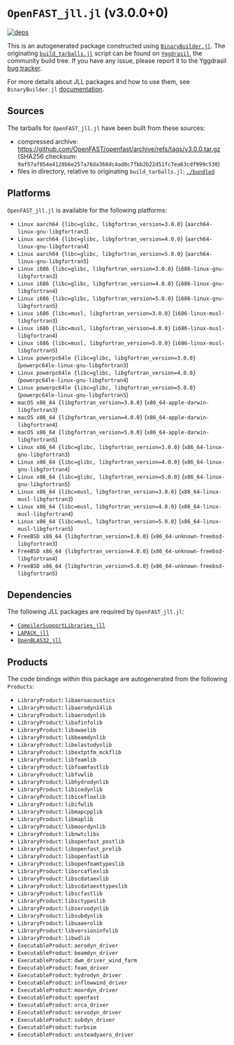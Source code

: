 # `OpenFAST_jll.jl` (v3.0.0+0)

[![deps](https://juliahub.com/docs/OpenFAST_jll/deps.svg)](https://juliahub.com/ui/Packages/OpenFAST_jll/pxVN0?page=2)

This is an autogenerated package constructed using [`BinaryBuilder.jl`](https://github.com/JuliaPackaging/BinaryBuilder.jl). The originating [`build_tarballs.jl`](https://github.com/JuliaPackaging/Yggdrasil/blob/f90e3667a81e3e9f0c087b2565fa7344a2fce3cf/O/OpenFAST/build_tarballs.jl) script can be found on [`Yggdrasil`](https://github.com/JuliaPackaging/Yggdrasil/), the community build tree.  If you have any issue, please report it to the Yggdrasil [bug tracker](https://github.com/JuliaPackaging/Yggdrasil/issues).

For more details about JLL packages and how to use them, see `BinaryBuilder.jl` [documentation](https://juliapackaging.github.io/BinaryBuilder.jl/dev/jll/).

## Sources

The tarballs for `OpenFAST_jll.jl` have been built from these sources:

* compressed archive: https://github.com/OpenFAST/openfast/archive/refs/tags/v3.0.0.tar.gz (SHA256 checksum: `9af57af054e4128b6e257a76da368dc4ad0c7fbb2b22d51fc7ea63cdf999c530`)
* files in directory, relative to originating `build_tarballs.jl`: [`./bundled`](https://github.com/JuliaPackaging/Yggdrasil/tree/f90e3667a81e3e9f0c087b2565fa7344a2fce3cf/O/OpenFAST/bundled)

## Platforms

`OpenFAST_jll.jl` is available for the following platforms:

* `Linux aarch64 {libc=glibc, libgfortran_version=3.0.0}` (`aarch64-linux-gnu-libgfortran3`)
* `Linux aarch64 {libc=glibc, libgfortran_version=4.0.0}` (`aarch64-linux-gnu-libgfortran4`)
* `Linux aarch64 {libc=glibc, libgfortran_version=5.0.0}` (`aarch64-linux-gnu-libgfortran5`)
* `Linux i686 {libc=glibc, libgfortran_version=3.0.0}` (`i686-linux-gnu-libgfortran3`)
* `Linux i686 {libc=glibc, libgfortran_version=4.0.0}` (`i686-linux-gnu-libgfortran4`)
* `Linux i686 {libc=glibc, libgfortran_version=5.0.0}` (`i686-linux-gnu-libgfortran5`)
* `Linux i686 {libc=musl, libgfortran_version=3.0.0}` (`i686-linux-musl-libgfortran3`)
* `Linux i686 {libc=musl, libgfortran_version=4.0.0}` (`i686-linux-musl-libgfortran4`)
* `Linux i686 {libc=musl, libgfortran_version=5.0.0}` (`i686-linux-musl-libgfortran5`)
* `Linux powerpc64le {libc=glibc, libgfortran_version=3.0.0}` (`powerpc64le-linux-gnu-libgfortran3`)
* `Linux powerpc64le {libc=glibc, libgfortran_version=4.0.0}` (`powerpc64le-linux-gnu-libgfortran4`)
* `Linux powerpc64le {libc=glibc, libgfortran_version=5.0.0}` (`powerpc64le-linux-gnu-libgfortran5`)
* `macOS x86_64 {libgfortran_version=3.0.0}` (`x86_64-apple-darwin-libgfortran3`)
* `macOS x86_64 {libgfortran_version=4.0.0}` (`x86_64-apple-darwin-libgfortran4`)
* `macOS x86_64 {libgfortran_version=5.0.0}` (`x86_64-apple-darwin-libgfortran5`)
* `Linux x86_64 {libc=glibc, libgfortran_version=3.0.0}` (`x86_64-linux-gnu-libgfortran3`)
* `Linux x86_64 {libc=glibc, libgfortran_version=4.0.0}` (`x86_64-linux-gnu-libgfortran4`)
* `Linux x86_64 {libc=glibc, libgfortran_version=5.0.0}` (`x86_64-linux-gnu-libgfortran5`)
* `Linux x86_64 {libc=musl, libgfortran_version=3.0.0}` (`x86_64-linux-musl-libgfortran3`)
* `Linux x86_64 {libc=musl, libgfortran_version=4.0.0}` (`x86_64-linux-musl-libgfortran4`)
* `Linux x86_64 {libc=musl, libgfortran_version=5.0.0}` (`x86_64-linux-musl-libgfortran5`)
* `FreeBSD x86_64 {libgfortran_version=3.0.0}` (`x86_64-unknown-freebsd-libgfortran3`)
* `FreeBSD x86_64 {libgfortran_version=4.0.0}` (`x86_64-unknown-freebsd-libgfortran4`)
* `FreeBSD x86_64 {libgfortran_version=5.0.0}` (`x86_64-unknown-freebsd-libgfortran5`)

## Dependencies

The following JLL packages are required by `OpenFAST_jll.jl`:

* [`CompilerSupportLibraries_jll`](https://github.com/JuliaBinaryWrappers/CompilerSupportLibraries_jll.jl)
* [`LAPACK_jll`](https://github.com/JuliaBinaryWrappers/LAPACK_jll.jl)
* [`OpenBLAS32_jll`](https://github.com/JuliaBinaryWrappers/OpenBLAS32_jll.jl)

## Products

The code bindings within this package are autogenerated from the following `Products`:

* `LibraryProduct`: `libaeroacoustics`
* `LibraryProduct`: `libaerodyn14lib`
* `LibraryProduct`: `libaerodynlib`
* `LibraryProduct`: `libafinfolib`
* `LibraryProduct`: `libawaelib`
* `LibraryProduct`: `libbeamdynlib`
* `LibraryProduct`: `libelastodynlib`
* `LibraryProduct`: `libextptfm_mckflib`
* `LibraryProduct`: `libfeamlib`
* `LibraryProduct`: `libfoamfastlib`
* `LibraryProduct`: `libfvwlib`
* `LibraryProduct`: `libhydrodynlib`
* `LibraryProduct`: `libicedynlib`
* `LibraryProduct`: `libicefloelib`
* `LibraryProduct`: `libifwlib`
* `LibraryProduct`: `libmapcpplib`
* `LibraryProduct`: `libmaplib`
* `LibraryProduct`: `libmoordynlib`
* `LibraryProduct`: `libnwtclibs`
* `LibraryProduct`: `libopenfast_postlib`
* `LibraryProduct`: `libopenfast_prelib`
* `LibraryProduct`: `libopenfastlib`
* `LibraryProduct`: `libopenfoamtypeslib`
* `LibraryProduct`: `liborcaflexlib`
* `LibraryProduct`: `libscdataexlib`
* `LibraryProduct`: `libscdataexttypeslib`
* `LibraryProduct`: `libscfastlib`
* `LibraryProduct`: `libsctypeslib`
* `LibraryProduct`: `libservodynlib`
* `LibraryProduct`: `libsubdynlib`
* `LibraryProduct`: `libuaaerolib`
* `LibraryProduct`: `libversioninfolib`
* `LibraryProduct`: `libwdlib`
* `ExecutableProduct`: `aerodyn_driver`
* `ExecutableProduct`: `beamdyn_driver`
* `ExecutableProduct`: `dwm_driver_wind_farm`
* `ExecutableProduct`: `feam_driver`
* `ExecutableProduct`: `hydrodyn_driver`
* `ExecutableProduct`: `inflowwind_driver`
* `ExecutableProduct`: `moordyn_driver`
* `ExecutableProduct`: `openfast`
* `ExecutableProduct`: `orca_driver`
* `ExecutableProduct`: `servodyn_driver`
* `ExecutableProduct`: `subdyn_driver`
* `ExecutableProduct`: `turbsim`
* `ExecutableProduct`: `unsteadyaero_driver`
